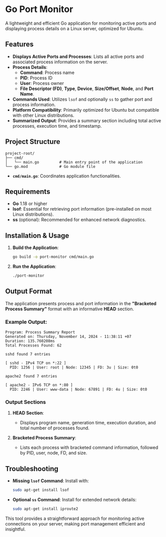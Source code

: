# Go Port Monitor

A lightweight and efficient Go application for monitoring active ports and displaying process details on a Linux server, optimized for Ubuntu.

## Features

- **Displays Active Ports and Processes**: Lists all active ports and associated process information on the server.
- **Process Details**:
  - **Command**: Process name
  - **PID**: Process ID
  - **User**: Process owner
  - **File Descriptor (FD)**, **Type**, **Device**, **Size/Offset**, **Node**, and **Port Name**.
- **Commands Used**: Utilizes `lsof` and optionally `ss` to gather port and process information.
- **Platform Compatibility**: Primarily optimized for Ubuntu but compatible with other Linux distributions.
- **Summarized Output**: Provides a summary section including total active processes, execution time, and timestamp.

## Project Structure

```plaintext
project-root/
├── cmd/
│   └── main.go         # Main entry point of the application
└── go.mod              # Go module file
```

- **`cmd/main.go`**: Coordinates application functionalities.

## Requirements

- **Go** 1.18 or higher
- **lsof**: Essential for retrieving port information (pre-installed on most Linux distributions).
- **ss** (optional): Recommended for enhanced network diagnostics.

## Installation & Usage

1. **Build the Application**:
   ```bash
   go build -o port-monitor cmd/main.go
   ```

2. **Run the Application**:
   ```bash
   ./port-monitor
   ```

## Output Format

The application presents process and port information in the **"Bracketed Process Summary"** format with an informative **HEAD** section.

### Example Output:
```plaintext
Program: Process Summary Report
Generated on: Thursday, November 14, 2024 - 11:38:11 +07
Duration: 135.760208ms
Total Processes Found: 62

sshd found 7 entries

[ sshd - IPv4 TCP on *:22 ]
  PID: 1256 | User: root | Node: 12345 | FD: 3u | Size: 0t0

apache2 found 7 entries

[ apache2 - IPv6 TCP on *:80 ]
  PID: 2246 | User: www-data | Node: 67891 | FD: 4u | Size: 0t0
```

### Output Sections
1. **HEAD Section**: 
   - Displays program name, generation time, execution duration, and total number of processes found.
   
2. **Bracketed Process Summary**: 
   - Lists each process with bracketed command information, followed by PID, user, node, FD, and size.

## Troubleshooting

- **Missing `lsof` Command**: Install with:
  ```bash
  sudo apt-get install lsof
  ```
- **Optional `ss` Command**: Install for extended network details:
  ```bash
  sudo apt-get install iproute2
  ```

This tool provides a straightforward approach for monitoring active connections on your server, making port management efficient and insightful.
